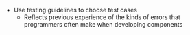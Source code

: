 - Use testing guidelines to choose test cases
	- Reflects previous experience of the kinds of errors that programmers often make when developing components 